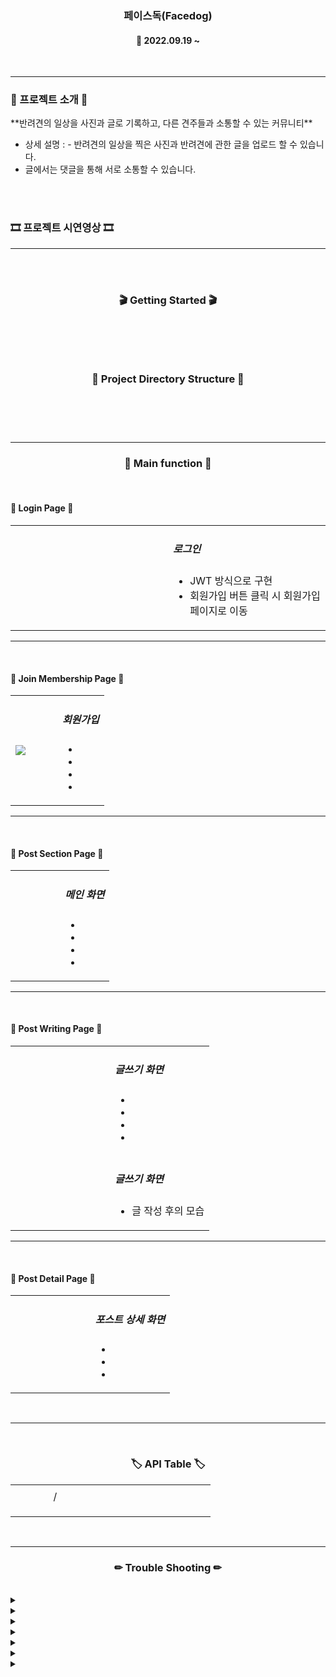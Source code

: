 <h3 align="center"><b>페이스독(Facedog)</b></h3>

<h4 align="center">📆 2022.09.19 ~ </h4>
<br>

---

<h3><b>🎫 프로젝트 소개 🎫</b></h3>
 **반려견의 일상을 사진과 글로 기록하고, 다른 견주들과 소통할 수 있는 커뮤니티**

 - 상세 설명 : - 반려견의 일상을 찍은 사진과 반려견에 관한 글을 업로드 할 수 있습니다.
 - 글에서는 댓글을 통해 서로 소통할 수 있습니다.
			
<br><br> 

<h3><b>🎞 프로젝트 시연영상 🎞</b></h3>


---

<br><br>
<h3 align="center"><b>🎬 Getting Started 🎬</b></h3>
<pre>
<code>
</code>
</pre>

<br>
<h3 align="center"><b>📂 Project Directory Structure 📁</b></h3>
<pre>
<code>
</code>
</pre>
<br>

---

<h3 align="center"><b>📢 Main function 📢</b></h3>
<br>
<h4><b>📰 Login Page 📰</b></h4>

<table width="100%">
    <tr>
        <td width="50%"></td>
        <td width="50%">
            <h5>로그인</h5>
            <ul>
                <li>JWT 방식으로 구현</li>
                <li>회원가입 버튼 클릭 시 회원가입 페이지로 이동</li>
            </ul>
        </td>
    </tr>
</table>

---

<br>
<h4><b>📰 Join Membership Page 📰</b></h4>

<table width="100%">
    <tr>
        <td width="50%"><img src="<img src="https://user-images.githubusercontent.com/113873156/190961302-544e72bb-9b87-4b9b-bdcb-b0eb225bf315.png"></td>
        <td width="50%">
            <h5>회원가입</h5>
            <ul>
                <li></li>
                <li></li>                
                <li></li>
                <li></li>
            </ul>
        </td>
    </tr>
</table>

---

<br>
<h4><b>📰 Post Section Page 📰</b></h4>

<table width="100%">
    <tr>
        <td width="50%"></td>
        <td width="50%">
            <h5>메인 화면</h5>
            <ul>
                <li></li>
                <li></li>                
                <li></li>
                <li></li>
            </ul>
        </td>
    </tr>
</table>

---

<br>
<h4><b>📰 Post Writing Page 📰</b></h4>
<table width="100%">
    <tr>
        <td width="50%"></td>
        <td width="50%">
            <h5>글쓰기 화면</h5>
            <ul>
                <li></li>
                <li></li>                
                <li></li>
                <li></li>
            </ul>
        </td>
    </tr>
    <tr>
        <td width="50%"></td>
        <td width="50%">
            <h5>글쓰기 화면</h5>
            <ul>
                <li>글 작성 후의 모습</li>
            </ul>
        </td>
    </tr>
</table>

---

<br>
<h4><b>📰 Post Detail Page 📰</b></h4>

<table width="100%">
    <tr>
        <td width="50%"></td>
        <td width="50%">
            <h5>포스트 상세 화면</h5>
            <ul>
                <li></li>
                <li></li>                
		<li></li>
            </ul>
        </td>
    </tr>
</table>
<br>

---

<br>
<h3 align="center"><b>🏷 API Table 🏷</b></h3>
<table width="100%">
    <tr align="center">
	<td width="12%"><b></b></td>
        <td width="5%"><b></b></td>
        <td width="12%"><b></b></td>
        <td width="30%"><b></b></td>
        <td width="31%"><b></b></td>
    </tr>
    <tr>
        <td width="12%"></td>
        <td width="5%"></td>
        <td width="12%">/</td>
        <td width="30%"></td>
        <td width="31%"></td>
    </tr>
    <tr>
        <td width="12%"></td>
        <td width="5%"></td>
        <td width="12%"></td>
        <td width="30%"></td>
        <td width="31%"></td>
    </tr>
    <tr>
        <td width="12%"></td>
        <td width="5%"></td>
        <td width="12%"></td>
        <td width="30%"></td>
        <td width="31%"></td>
    </tr>
    <tr>
        <td width="12%"></td>
        <td width="5%"></td>
        <td width="12%"></td>
        <td width="30%"></td>
        <td width="31%"></td>
    </tr>
   
</table>

<br>

---


<h3 align="center"><b>✏ Trouble Shooting ✏</b></h3>
<br>
<details>
    <summary>
        <b></b>
    </summary>
  
</details>

<details>
    <summary>
        <b></b>
    </summary>
  <br><b></b>
    
```html
    <!-- File : "../templates/join_membership.html" -->
    <button id="joinBox" onclick="signup()" type="button"></button>
```

</details>

<details>
    <summary>
        <b></b>
    </summary>
<br><b></b>


</details>
	
<details>
    <summary>
        <b></b>
    </summary>
<br><b></b>


</details>

<details>
    <summary>
        <b></b>
    </summary>

<br><b></b>
    
</details>

<details>
    <summary>
        <b></b>
    </summary>
<br><b></b>
<br>

</details>

<details>
    <summary>
        <b></b>
    </summary>
<br><b></b>
<br>
 

</details>


